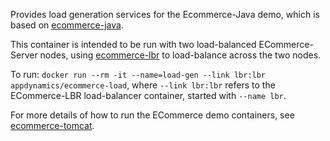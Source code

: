 Provides load generation services for the Ecommerce-Java demo, which is based on [ecommerce-java](https://github.com/Appdynamics/ECommerce-Docker/blob/master/ECommerce-Java/Dockerhub.md).

This container is intended to be run with two load-balanced ECommerce-Server nodes, using [ecommerce-lbr](https://github.com/Appdynamics/ECommerce-Docker/blob/master/ECommerce-LBR/Dockerhub.md) to load-balance across the two nodes.

To run: `docker run --rm -it --name=load-gen --link lbr:lbr appdynamics/ecommerce-load`, where `--link lbr:lbr` refers to the ECommerce-LBR load-balancer container, started with `--name lbr`.  

For more details of how to run the ECommerce demo containers, see [ecommerce-tomcat](https://github.com/Appdynamics/ECommerce-Docker/blob/master/ECommerce-Tomcat/Dockerhub.md).

